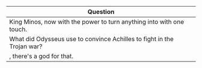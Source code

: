 Question |
--- |
King Minos, now with the power to turn anything into <BLANK> with one touch. |
What did Odysseus use to convince Achilles to fight in the Trojan war? |
<BLANK>, there's a god for that. |
